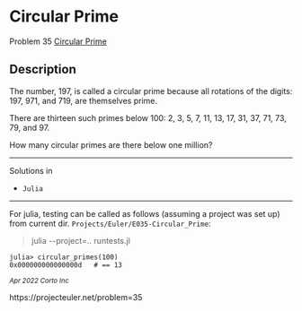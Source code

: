 # Circular Prime

  Problem 35 [Circular Prime](https://projecteuler.net/problem=35)

## Description

The number, 197, is called a circular prime because all rotations of the digits: 197, 971, and 719, are themselves prime.

There are thirteen such primes below 100: 2, 3, 5, 7, 11, 13, 17, 31, 37, 71, 73, 79, and 97.

How many circular primes are there below one million?

<hr />

Solutions in
  - `Julia`

<hr />

For julia, testing can be called as follows (assuming a project was set up) from current dir. `Projects/Euler/E035-Circular_Prime`:

> julia --project=.. runtests.jl

```julia-repl
julia> circular_primes(100)
0x000000000000000d   # == 13
```

<p><sub><em>Apr 2022 Corto Inc</sub></em></p>https://projecteuler.net/problem=35

